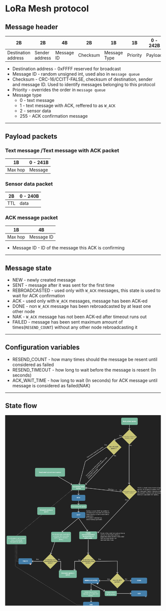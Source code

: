 # LoRa Mesh protocol


## Message header
| 2B | 2B | 4B | 2B | 1B | 1B | 0 - 242B |
|----|----|----|----|----|----|----|
|Destination address|Sender address|Message ID|Checksum|Message Type|Priority|Payload|

* Destination address - 0xFFFF reserved for broadcast
* Message ID - random unsigned int, used also in `message queue`
* Checksum - CRC-16/CCITT-FALSE, checksum of destination, sender and message ID. Used to identify messages belonging to this protocol
* Priority - overrides the order in `message queue`
* Message type
  * 0 - text message
  * 1 - text message with ACK, reffered to as `W_ACK`
  * 2 - sensor data
  * 255 - ACK confirmation message

---

## Payload packets

### Text message /Text message with ACK packet

| 1B | 0 - 241B |
|----|----|
|Max hop|Message|

### Sensor data packet

| 2B | 0 - 240B |
|----|----|
|TTL|data|

### ACK message packet

| 1B | 4B |
|----|----|
|Max hop|Message ID|

* Message ID - ID of the message this ACK is confirming

---

## Message state

* NEW - newly created message
* SENT - message after it was sent for the first time
* REBROADCASTED - used only with `W_ACK` messages, this state is used to wait for ACK confirmation
* ACK - used only with `W_ACK` messages, message has been ACK-ed
* DONE - non `W_ACK` message has been rebroadcasted by at least one other node
* NAK - `W_ACK` message has not been ACK-ed after timeout runs out
* FAILED - message has been sent maximum amount of times(`RESEND_COUNT`) without any other node rebroadcasting it

---

## Configuration variables

* RESEND_COUNT - how many times should the message be resent until considered as failed
* RESEND_TIMEOUT - how long to wait before the message is resent (In seconds)
* ACK_WAIT_TIME - how long to wait (In seconds) for ACK message until message is considered as failed(NAK)

---
## State flow

![State flow](state_flow.png)
